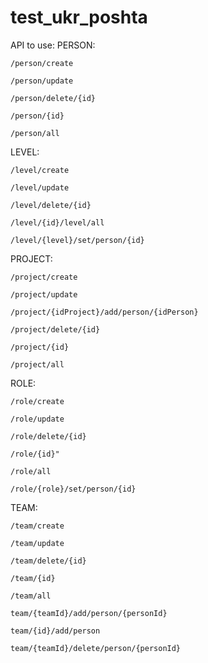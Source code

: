 # test_ukr_poshta
API to use: 
PERSON: 

    /person/create

    /person/update

    /person/delete/{id}

    /person/{id}

    /person/all

LEVEL:

    /level/create
    
    /level/update
    
    /level/delete/{id}
    
    /level/{id}/level/all
    
    /level/{level}/set/person/{id}
    
PROJECT: 

    /project/create

    /project/update

    /project/{idProject}/add/person/{idPerson}

    /project/delete/{id}

    /project/{id}

    /project/all
    
ROLE: 

    /role/create

    /role/update
    
    /role/delete/{id}
    
    /role/{id}"

    /role/all
    
    /role/{role}/set/person/{id}
    
TEAM: 

    /team/create
    
    /team/update
    
    /team/delete/{id}
    
    /team/{id}
    
    /team/all
    
    team/{teamId}/add/person/{personId}
    
    team/{id}/add/person
    
    team/{teamId}/delete/person/{personId}

